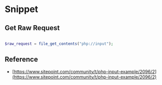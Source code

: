 # Snippet

## Get Raw Request

```php

$raw_request = file_get_contents("php://input");

```

## Reference

* [https://www.sitepoint.com/community/t/php-input-example/2096/2](https://www.sitepoint.com/community/t/php-input-example/2096/2)
